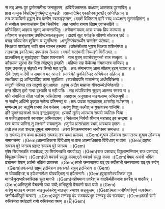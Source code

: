 

  
स तद् अन्तः पुर द्वारंसमतीत्य जनाकुलम् ।प्रविविक्ताम्ततः कक्ष्याम् आससाद पुराणवित्  ॥   
प्रास कार्मुक बिभ्रद्भिर्युवभिर्मृष्ट कुण्डलैः ।अप्रमादिभिर् एकाग्रैःस्वनुरक्तैर् अधिष्ठिताम्  ॥   
तत्र काषायिणो वृद्धान् वेत्र पाणीन् स्वलङ्कृतान् ।ददर्श विष्ठितान् द्वारि स्त्र्य् अध्यक्षान् सुसमाहितान्  ॥   
ते समीक्ष्य समायान्तंराम प्रिय चिकीर्षवः ।सह भार्याय रामाय क्षिप्रम् एवाचचक्षिरे  ॥   
प्रतिवेदितम् आज्ञाय सूतम् अभ्यन्तरंपितुः ।तत्रैवानाययाम् आस राघवः प्रिय काम्यया  ॥   
तंवैश्रवण सङ्काशम् उपविष्टंस्वलङ्कृतम् ।दादर्श सूतः पर्यङ्के सौवणो सोत्तरच् छदे  ॥   
वराह रुधिराभेण शुचिना च सुगन्धिना ।अनुलिप्तंपरार्ध्येन चन्दनेन परंतपम्  ॥   
स्थितया पार्श्वतश् चापि वाल व्यजन हस्तया ।उपेतंसीतया भूयश् चित्रया शशिनंयथा  ॥   
तंतपन्तम् इवादित्यम् उपपन्नंस्व तेजसा ।ववन्दे वरदंबन्दी नियमज्ञो विनीतवत्  ॥   
प्राञ्जलिस् तु सुखंपृष्ट्वा विहार शयनासने ।राज पुत्रम् उवाचेदंसुमन्त्रो राज सत्कृतः  ॥   
कौसल्या सुप्रभा देव पिता त्वंद्रष्टुम् इच्छति ।महिष्या सह कैकेय्या गंयताम्तत्र माचिरम्  ॥   
एवम् उक्तस् तु संहृष्टो नर सिम्हो महा द्युतिः ।ततः संमानयाम् आस सीताम् इदम् उवाच ह  ॥   
देवि देवश् च देवी च समागंय मद् अन्तरे ।मन्त्रेयेते ध्रुवंकिञ्चिद् अभिषेचन संहितम्  ॥   
लक्षयित्वा ह्य् अभिप्रायंप्रिय कामा सुदक्षिणा ।सञ्चोदयति राजानंमद् अर्थंमदिरेक्षणा  ॥   
यादृशी परिषत् तत्र तादृशो दूत;आगतः ।ध्रुवम् अद्यैव माम्राजा यौवराज्येऽभिषेक्ष्यति  ॥   
हन्त शीघ्रम् इतो गत्वा द्रक्ष्यामि च मही पतिः ।सह त्वंपरिवारेण सुखम् आस्स्व रमस्य च  ॥   
पति संमानिता सीता भर्तारम् असितेक्षणा ।आद्वारम् अनुवव्राज मङ्गलाम्य् अभिदध्युषी  ॥   
स सर्वान् अर्थिनो दृष्ट्वा समेत्य प्रतिनन्द्य च ।ततः पावक सङ्काशम् आरुरोह रथोत्तमम् ।  
मुष्णन्तम् इव चक्षूम्षि प्रभया हेम वर्चसम् ।करेणु शिशु कल्पैश् च युक्तंपरम वाजिभिः  ॥   
हरि युक्तंसहस्राक्षो रथम् इन्द्र;इवाशुगम् ।प्रययौ तूर्णम् आस्थाय राघवो ज्वलितः श्रिया  ॥   
स पर्जंय;इवाकाशे स्वनवान् अभिनादयन् ।निकेतान् निर्ययौ श्रीमान् महाभ्राद् इव चन्द्रमाः  ॥   
छत्र चामर पाणिस् तु लक्ष्मणो राघवानुजः ।जुगोप भ्रातरंभ्राता रथम् आस्थाय पृष्ठतः  ॥   
ततो हल हला शब्दस् तुमुलः समजायत ।तस्य निष्क्रममाणस्य जनौघस्य समन्ततः  ॥   
स राघवस् तत्र कथा प्रलापंस राघवस् तत्र कथा प्रलापम् ।(Gem)शुश्राव लोकस्य समागतस्य शुश्राव लोकस्य समागतस्य ।(Gem)आत्माधिकारा विविधाश् च वाच आत्माधिकारा विविधाश् च वाचः ।(Gem)प्रहृष्ट रूपस्य पुरे जनस्य प्रहृष्ट रूपस्य पुरे जनस्य  ॥ (Gem)  
एषेष श्रियंगच्छति राघवोऽद्य;एष श्रियंगच्छति राघवोऽद्य ।(Gem)राज प्रसादाद् विपुलाम्गमिष्यन् राज प्रसादाद् विपुलाम्गमिष्यन् ।(Gem)एते वयंसर्व समृद्ध कामा;एते वयंसर्व समृद्ध कामा ।(Gem)येषाम् अयंनो भविता प्रशास्ता येषाम् अयंनो भविता प्रशास्ता ।(Gem)लाभो जनस्यास्य यद् एष सर्वंलाभो जनस्यास्य यद् एष सर्वम् ।(Gem)प्रपत्स्यते राष्ट्रम् इदंचिराय प्रपत्स्यते राष्ट्रम् इदंचिराय  ॥ (Gem)  
स घोषवद्भिश् च हयैःसनागैःस घोषवद्भिश् च हयैःसनागैः ।(Gem)पुरह्सरैःस्वस्तिक सूत मागधैःपुरह्सरैःस्वस्तिक सूत मागधैः ।(Gem)महीयमानः प्रवरैश् च वादकैर्महीयमानः प्रवरैश् च वादकैर् ।(Gem)अभिष्टुतो वैश्रवणो यथा ययौ;अभिष्टुतो वैश्रवणो यथा ययौ  ॥ (Gem)  
करेणु मातङ्ग रथाश्व सङ्कुलंकरेणु मातङ्ग रथाश्व सङ्कुलम् ।(Gem)महा जनौघैःपरिपूर्ण चत्वरंमहा जनौघैःपरिपूर्ण चत्वरम् ।(Gem)प्रभूत रत्नंबहु पंय सञ्चयंप्रभूत रत्नंबहु पंय सञ्चयम् ।(Gem)ददर्श रामो रुचिरंमहा पथंददर्श रामो रुचिरंमहा पथम्  ॥ (E)(Gem)  
